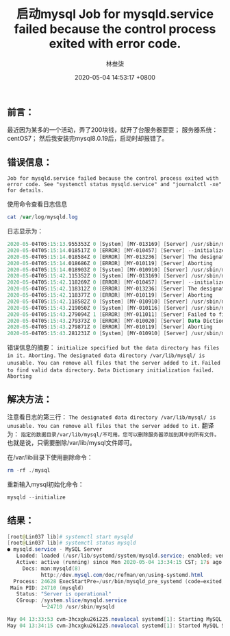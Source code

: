 ﻿---
title: 启动mysql Job for mysqld.service failed because the control process exited with error code.
author: 林叁柒
date: 2020-05-04 14:53:17 +0800
categories: [数据库, MySQL, 使用MySQL所遇到的一些问题]
tags: [数据库, MySQL, 报错, linux]
---

## 前言：
最近因为某多的一个活动，弄了200块钱，就开了台服务器耍耍；
服务器系统：centOS7；
然后我安装完mysql8.0.19后，启动时却报错了。
## 错误信息：

`Job for mysqld.service failed because the control process exited with error code. See "systemctl status mysqld.service" and "journalctl -xe" for details.`

使用命令查看日志信息

```powershell
cat /var/log/mysqld.log
```

日志显示为：

```powershell
2020-05-04T05:15:13.955353Z 0 [System] [MY-013169] [Server] /usr/sbin/mysqld (mysqld 8.0.19) initializing of server in progress as process 24414
2020-05-04T05:15:14.018517Z 0 [ERROR] [MY-010457] [Server] --initialize specified but the data directory has files in it. Aborting.
2020-05-04T05:15:14.018584Z 0 [ERROR] [MY-013236] [Server] The designated data directory /var/lib/mysql/ is unusable. You can remove all files that the server added to it.
2020-05-04T05:15:14.018686Z 0 [ERROR] [MY-010119] [Server] Aborting
2020-05-04T05:15:14.018903Z 0 [System] [MY-010910] [Server] /usr/sbin/mysqld: Shutdown complete (mysqld 8.0.19)  MySQL Community Server - GPL.
2020-05-04T05:15:42.115352Z 0 [System] [MY-013169] [Server] /usr/sbin/mysqld (mysqld 8.0.19) initializing of server in progress as process 24455
2020-05-04T05:15:42.118269Z 0 [ERROR] [MY-010457] [Server] --initialize specified but the data directory has files in it. Aborting.
2020-05-04T05:15:42.118312Z 0 [ERROR] [MY-013236] [Server] The designated data directory /var/lib/mysql/ is unusable. You can remove all files that the server added to it.
2020-05-04T05:15:42.118377Z 0 [ERROR] [MY-010119] [Server] Aborting
2020-05-04T05:15:42.118582Z 0 [System] [MY-010910] [Server] /usr/sbin/mysqld: Shutdown complete (mysqld 8.0.19)  MySQL Community Server - GPL.
2020-05-04T05:15:43.219050Z 0 [System] [MY-010116] [Server] /usr/sbin/mysqld (mysqld 8.0.19) starting as process 24457
2020-05-04T05:15:43.279094Z 1 [ERROR] [MY-011011] [Server] Failed to find valid data directory.
2020-05-04T05:15:43.279373Z 0 [ERROR] [MY-010020] [Server] Data Dictionary initialization failed.
2020-05-04T05:15:43.279871Z 0 [ERROR] [MY-010119] [Server] Aborting
2020-05-04T05:15:43.281231Z 0 [System] [MY-010910] [Server] /usr/sbin/mysqld: Shutdown complete (mysqld 8.0.19)  MySQL Community Server - GPL.

```

错误信息的摘要：
`initialize specified but the data directory has files in it. Aborting.`
`The designated data directory /var/lib/mysql/ is unusable. You can remove all files that the server added to it.`
`Failed to find valid data directory.`
`Data Dictionary initialization failed.`
`Aborting`

## 解决方法：
注意看日志的第三行：
`The designated data directory /var/lib/mysql/ is unusable. You can remove all files that the server added to it.`
翻译为：
`指定的数据目录/var/lib/mysql/不可用。您可以删除服务器添加到其中的所有文件。`
也就是说，只需要删除/var/lib/mysql文件即可。

在/var/lib目录下使用删除命令：

```powershell
rm -rf ./mysql
```
重新输入mysql初始化命令：

```powershell
mysqld --initialize
```
## 结果：

```powershell
[root@Lin037 lib]# systemctl start mysqld
[root@Lin037 lib]# systemctl status mysqld
● mysqld.service - MySQL Server
   Loaded: loaded (/usr/lib/systemd/system/mysqld.service; enabled; vendor preset: disabled)
   Active: active (running) since Mon 2020-05-04 13:34:15 CST; 17s ago
     Docs: man:mysqld(8)
           http://dev.mysql.com/doc/refman/en/using-systemd.html
  Process: 24628 ExecStartPre=/usr/bin/mysqld_pre_systemd (code=exited, status=0/SUCCESS)
 Main PID: 24710 (mysqld)
   Status: "Server is operational"
   CGroup: /system.slice/mysqld.service
           └─24710 /usr/sbin/mysqld

May 04 13:33:53 cvm-3hcxgku26i225.novalocal systemd[1]: Starting MySQL Server...
May 04 13:34:15 cvm-3hcxgku26i225.novalocal systemd[1]: Started MySQL Server.
```

